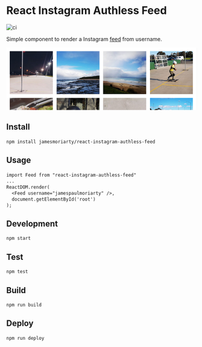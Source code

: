 # React Instagram Authless Feed

![ci](https://github.com/jamesmoriarty/react-instagram-authless-feed/workflows/ci/badge.svg)

Simple component to render a Instagram [feed](http://www.jamesmoriarty.xyz/react-instagram-authless-feed/) from username.

![Screenshot](docs/screenshot.png)

## Install

```
npm install jamesmoriarty/react-instagram-authless-feed
```

## Usage

```
import Feed from "react-instagram-authless-feed"
...
ReactDOM.render(
  <Feed username="jamespaulmoriarty" />,
  document.getElementById('root')
);
```

## Development

```
npm start
```

## Test

```
npm test
```

## Build

```
npm run build
```

## Deploy 

```
npm run deploy
```
